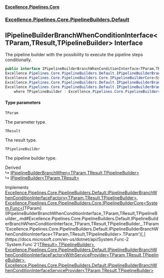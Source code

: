 #### [Excellence.Pipelines.Core](Excellence.Pipelines.md 'Excellence.Pipelines')
### [Excellence.Pipelines.Core.PipelineBuilders.Default](Excellence.Pipelines.md#Excellence.Pipelines.Core.PipelineBuilders.Default 'Excellence.Pipelines.Core.PipelineBuilders.Default')

## IPipelineBuilderBranchWhenConditionInterface<TParam,TResult,TPipelineBuilder> Interface

The pipeline builder with the possibility to execute the pipeline steps conditionally.

```csharp
public interface IPipelineBuilderBranchWhenConditionInterface<TParam,TResult,TPipelineBuilder> :
Excellence.Pipelines.Core.PipelineBuilders.Default.IPipelineBuilderBranchWhenConditionInterfaceFactory<TParam, TResult, TPipelineBuilder>,
Excellence.Pipelines.Core.PipelineBuilders.Core.IPipelineBuilderCore<System.Func<TParam, TResult>, TPipelineBuilder>,
Excellence.Pipelines.Core.PipelineBuilders.Default.IPipelineBuilderBranchWhenConditionInterfaceFactoryWithServiceProvider<TParam, TResult, TPipelineBuilder>,
Excellence.Pipelines.Core.PipelineBuilders.Default.IPipelineBuilderBranchWhenConditionInterfaceServiceProvider<TParam, TResult, TPipelineBuilder>
    where TPipelineBuilder : Excellence.Pipelines.Core.PipelineBuilders.Default.IPipelineBuilderBranchWhenConditionInterface<TParam, TResult, TPipelineBuilder>
```
#### Type parameters

<a name='Excellence.Pipelines.Core.PipelineBuilders.Default.IPipelineBuilderBranchWhenConditionInterface_TParam,TResult,TPipelineBuilder_.TParam'></a>

`TParam`

The parameter type.

<a name='Excellence.Pipelines.Core.PipelineBuilders.Default.IPipelineBuilderBranchWhenConditionInterface_TParam,TResult,TPipelineBuilder_.TResult'></a>

`TResult`

The result type.

<a name='Excellence.Pipelines.Core.PipelineBuilders.Default.IPipelineBuilderBranchWhenConditionInterface_TParam,TResult,TPipelineBuilder_.TPipelineBuilder'></a>

`TPipelineBuilder`

The pipeline builder type.

Derived  
&#8627; [IPipelineBuilderBranchWhen&lt;TParam,TResult,TPipelineBuilder&gt;](IPipelineBuilderBranchWhen_TParam,TResult,TPipelineBuilder_.md 'Excellence.Pipelines.Core.PipelineBuilders.Default.IPipelineBuilderBranchWhen<TParam,TResult,TPipelineBuilder>')  
&#8627; [IPipelineBuilder&lt;TParam,TResult&gt;](IPipelineBuilder_TParam,TResult_.md 'Excellence.Pipelines.Core.PipelineBuilders.IPipelineBuilder<TParam,TResult>')

Implements [Excellence.Pipelines.Core.PipelineBuilders.Default.IPipelineBuilderBranchWhenConditionInterfaceFactory&lt;](IPipelineBuilderBranchWhenConditionInterfaceFactory_TParam,TResult,TPipelineBuilder_.md 'Excellence.Pipelines.Core.PipelineBuilders.Default.IPipelineBuilderBranchWhenConditionInterfaceFactory<TParam,TResult,TPipelineBuilder>')[TParam](IPipelineBuilderBranchWhenConditionInterface_TParam,TResult,TPipelineBuilder_.md#Excellence.Pipelines.Core.PipelineBuilders.Default.IPipelineBuilderBranchWhenConditionInterface_TParam,TResult,TPipelineBuilder_.TParam 'Excellence.Pipelines.Core.PipelineBuilders.Default.IPipelineBuilderBranchWhenConditionInterface<TParam,TResult,TPipelineBuilder>.TParam')[,](IPipelineBuilderBranchWhenConditionInterfaceFactory_TParam,TResult,TPipelineBuilder_.md 'Excellence.Pipelines.Core.PipelineBuilders.Default.IPipelineBuilderBranchWhenConditionInterfaceFactory<TParam,TResult,TPipelineBuilder>')[TResult](IPipelineBuilderBranchWhenConditionInterface_TParam,TResult,TPipelineBuilder_.md#Excellence.Pipelines.Core.PipelineBuilders.Default.IPipelineBuilderBranchWhenConditionInterface_TParam,TResult,TPipelineBuilder_.TResult 'Excellence.Pipelines.Core.PipelineBuilders.Default.IPipelineBuilderBranchWhenConditionInterface<TParam,TResult,TPipelineBuilder>.TResult')[,](IPipelineBuilderBranchWhenConditionInterfaceFactory_TParam,TResult,TPipelineBuilder_.md 'Excellence.Pipelines.Core.PipelineBuilders.Default.IPipelineBuilderBranchWhenConditionInterfaceFactory<TParam,TResult,TPipelineBuilder>')[TPipelineBuilder](IPipelineBuilderBranchWhenConditionInterface_TParam,TResult,TPipelineBuilder_.md#Excellence.Pipelines.Core.PipelineBuilders.Default.IPipelineBuilderBranchWhenConditionInterface_TParam,TResult,TPipelineBuilder_.TPipelineBuilder 'Excellence.Pipelines.Core.PipelineBuilders.Default.IPipelineBuilderBranchWhenConditionInterface<TParam,TResult,TPipelineBuilder>.TPipelineBuilder')[&gt;](IPipelineBuilderBranchWhenConditionInterfaceFactory_TParam,TResult,TPipelineBuilder_.md 'Excellence.Pipelines.Core.PipelineBuilders.Default.IPipelineBuilderBranchWhenConditionInterfaceFactory<TParam,TResult,TPipelineBuilder>'), [Excellence.Pipelines.Core.PipelineBuilders.Core.IPipelineBuilderCore&lt;](IPipelineBuilderCore_TPipelineDelegate,TPipelineBuilder_.md 'Excellence.Pipelines.Core.PipelineBuilders.Core.IPipelineBuilderCore<TPipelineDelegate,TPipelineBuilder>')[System.Func&lt;](https://docs.microsoft.com/en-us/dotnet/api/System.Func-2 'System.Func`2')[TParam](IPipelineBuilderBranchWhenConditionInterface_TParam,TResult,TPipelineBuilder_.md#Excellence.Pipelines.Core.PipelineBuilders.Default.IPipelineBuilderBranchWhenConditionInterface_TParam,TResult,TPipelineBuilder_.TParam 'Excellence.Pipelines.Core.PipelineBuilders.Default.IPipelineBuilderBranchWhenConditionInterface<TParam,TResult,TPipelineBuilder>.TParam')[,](https://docs.microsoft.com/en-us/dotnet/api/System.Func-2 'System.Func`2')[TResult](IPipelineBuilderBranchWhenConditionInterface_TParam,TResult,TPipelineBuilder_.md#Excellence.Pipelines.Core.PipelineBuilders.Default.IPipelineBuilderBranchWhenConditionInterface_TParam,TResult,TPipelineBuilder_.TResult 'Excellence.Pipelines.Core.PipelineBuilders.Default.IPipelineBuilderBranchWhenConditionInterface<TParam,TResult,TPipelineBuilder>.TResult')[&gt;](https://docs.microsoft.com/en-us/dotnet/api/System.Func-2 'System.Func`2')[,](IPipelineBuilderCore_TPipelineDelegate,TPipelineBuilder_.md 'Excellence.Pipelines.Core.PipelineBuilders.Core.IPipelineBuilderCore<TPipelineDelegate,TPipelineBuilder>')[TPipelineBuilder](IPipelineBuilderBranchWhenConditionInterface_TParam,TResult,TPipelineBuilder_.md#Excellence.Pipelines.Core.PipelineBuilders.Default.IPipelineBuilderBranchWhenConditionInterface_TParam,TResult,TPipelineBuilder_.TPipelineBuilder 'Excellence.Pipelines.Core.PipelineBuilders.Default.IPipelineBuilderBranchWhenConditionInterface<TParam,TResult,TPipelineBuilder>.TPipelineBuilder')[&gt;](IPipelineBuilderCore_TPipelineDelegate,TPipelineBuilder_.md 'Excellence.Pipelines.Core.PipelineBuilders.Core.IPipelineBuilderCore<TPipelineDelegate,TPipelineBuilder>'), [Excellence.Pipelines.Core.PipelineBuilders.Default.IPipelineBuilderBranchWhenConditionInterfaceFactoryWithServiceProvider&lt;](IPipelineBuilderBranchWhenConditionInterfaceFactoryWithServiceProvider_TParam,TResult,TPipelineBuilder_.md 'Excellence.Pipelines.Core.PipelineBuilders.Default.IPipelineBuilderBranchWhenConditionInterfaceFactoryWithServiceProvider<TParam,TResult,TPipelineBuilder>')[TParam](IPipelineBuilderBranchWhenConditionInterface_TParam,TResult,TPipelineBuilder_.md#Excellence.Pipelines.Core.PipelineBuilders.Default.IPipelineBuilderBranchWhenConditionInterface_TParam,TResult,TPipelineBuilder_.TParam 'Excellence.Pipelines.Core.PipelineBuilders.Default.IPipelineBuilderBranchWhenConditionInterface<TParam,TResult,TPipelineBuilder>.TParam')[,](IPipelineBuilderBranchWhenConditionInterfaceFactoryWithServiceProvider_TParam,TResult,TPipelineBuilder_.md 'Excellence.Pipelines.Core.PipelineBuilders.Default.IPipelineBuilderBranchWhenConditionInterfaceFactoryWithServiceProvider<TParam,TResult,TPipelineBuilder>')[TResult](IPipelineBuilderBranchWhenConditionInterface_TParam,TResult,TPipelineBuilder_.md#Excellence.Pipelines.Core.PipelineBuilders.Default.IPipelineBuilderBranchWhenConditionInterface_TParam,TResult,TPipelineBuilder_.TResult 'Excellence.Pipelines.Core.PipelineBuilders.Default.IPipelineBuilderBranchWhenConditionInterface<TParam,TResult,TPipelineBuilder>.TResult')[,](IPipelineBuilderBranchWhenConditionInterfaceFactoryWithServiceProvider_TParam,TResult,TPipelineBuilder_.md 'Excellence.Pipelines.Core.PipelineBuilders.Default.IPipelineBuilderBranchWhenConditionInterfaceFactoryWithServiceProvider<TParam,TResult,TPipelineBuilder>')[TPipelineBuilder](IPipelineBuilderBranchWhenConditionInterface_TParam,TResult,TPipelineBuilder_.md#Excellence.Pipelines.Core.PipelineBuilders.Default.IPipelineBuilderBranchWhenConditionInterface_TParam,TResult,TPipelineBuilder_.TPipelineBuilder 'Excellence.Pipelines.Core.PipelineBuilders.Default.IPipelineBuilderBranchWhenConditionInterface<TParam,TResult,TPipelineBuilder>.TPipelineBuilder')[&gt;](IPipelineBuilderBranchWhenConditionInterfaceFactoryWithServiceProvider_TParam,TResult,TPipelineBuilder_.md 'Excellence.Pipelines.Core.PipelineBuilders.Default.IPipelineBuilderBranchWhenConditionInterfaceFactoryWithServiceProvider<TParam,TResult,TPipelineBuilder>'), [Excellence.Pipelines.Core.PipelineBuilders.Default.IPipelineBuilderBranchWhenConditionInterfaceServiceProvider&lt;](IPipelineBuilderBranchWhenConditionInterfaceServiceProvider_TParam,TResult,TPipelineBuilder_.md 'Excellence.Pipelines.Core.PipelineBuilders.Default.IPipelineBuilderBranchWhenConditionInterfaceServiceProvider<TParam,TResult,TPipelineBuilder>')[TParam](IPipelineBuilderBranchWhenConditionInterface_TParam,TResult,TPipelineBuilder_.md#Excellence.Pipelines.Core.PipelineBuilders.Default.IPipelineBuilderBranchWhenConditionInterface_TParam,TResult,TPipelineBuilder_.TParam 'Excellence.Pipelines.Core.PipelineBuilders.Default.IPipelineBuilderBranchWhenConditionInterface<TParam,TResult,TPipelineBuilder>.TParam')[,](IPipelineBuilderBranchWhenConditionInterfaceServiceProvider_TParam,TResult,TPipelineBuilder_.md 'Excellence.Pipelines.Core.PipelineBuilders.Default.IPipelineBuilderBranchWhenConditionInterfaceServiceProvider<TParam,TResult,TPipelineBuilder>')[TResult](IPipelineBuilderBranchWhenConditionInterface_TParam,TResult,TPipelineBuilder_.md#Excellence.Pipelines.Core.PipelineBuilders.Default.IPipelineBuilderBranchWhenConditionInterface_TParam,TResult,TPipelineBuilder_.TResult 'Excellence.Pipelines.Core.PipelineBuilders.Default.IPipelineBuilderBranchWhenConditionInterface<TParam,TResult,TPipelineBuilder>.TResult')[,](IPipelineBuilderBranchWhenConditionInterfaceServiceProvider_TParam,TResult,TPipelineBuilder_.md 'Excellence.Pipelines.Core.PipelineBuilders.Default.IPipelineBuilderBranchWhenConditionInterfaceServiceProvider<TParam,TResult,TPipelineBuilder>')[TPipelineBuilder](IPipelineBuilderBranchWhenConditionInterface_TParam,TResult,TPipelineBuilder_.md#Excellence.Pipelines.Core.PipelineBuilders.Default.IPipelineBuilderBranchWhenConditionInterface_TParam,TResult,TPipelineBuilder_.TPipelineBuilder 'Excellence.Pipelines.Core.PipelineBuilders.Default.IPipelineBuilderBranchWhenConditionInterface<TParam,TResult,TPipelineBuilder>.TPipelineBuilder')[&gt;](IPipelineBuilderBranchWhenConditionInterfaceServiceProvider_TParam,TResult,TPipelineBuilder_.md 'Excellence.Pipelines.Core.PipelineBuilders.Default.IPipelineBuilderBranchWhenConditionInterfaceServiceProvider<TParam,TResult,TPipelineBuilder>')